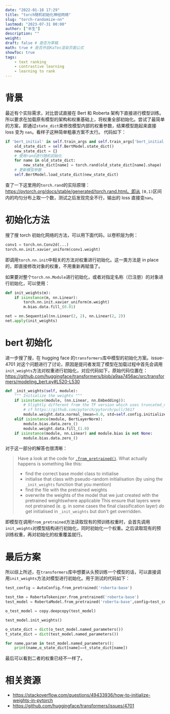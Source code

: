 ```yaml
---
date: "2022-01-18 17:29"
title: "torch随机初始化神经网络"
slug: "torch-randomize-nn"
lastmod: "2023-07-31 00:00"
author: ["半生"]
description: ""
weight:
draft: false # 是否为草稿
math: true # 是否开启KaTex渲染页面公式
showToc: true
tags:
    - text ranking
    - contrastive learning
    - learning to rank
---
```

# 背景
最近有个实际需求，对比尝试直接在 Bert 和 Roberta 架构下直接进行模型训练。所以要求在加载原有模型的架构和权重基础上，将权重全部初始化。尝试了最简单的方案，即通过`state_dict`来修改模型内部的权重参数，结果模型跑起来直接 loss 变为 `nan`。看样子这种简单粗暴方案不太行。
代码如下：
```python
if 'bert_initial' in self.train_args and self.train_args['bert_initial']:
    old_state_dict = self.BertModel.state_dict()
    new_state_dict = {}
    # 使用rand进行随机初始化
    for name in old_state_dict:
        new_state_dict[name] = torch.rand(old_state_dict[name].shape)
    # 更新模型参数
    self.BertModel.load_state_dict(new_state_dict)
```

查了一下这里用的`torch.rand`的实际原理：https://pytorch.org/docs/stable/generated/torch.rand.html。即从 `[0,1)`区间内的均匀分布上取一个数，测试之后发现完全不行，输出的 loss 直接变`nan`。

# 初始化方法
搜了搜 torch 初始化网络的方法，可以用下面代码，以卷积层为例：
```python
conv1 = torch.nn.Conv2d(...)
torch.nn.init.xavier_uniform(conv1.weight)
```
即调用`torch.nn.init`中相关的方法对权重进行初始化。这一类方法是 in place 的，即直接修改对象的权重，不用重新再赋值了。

如果要对整个`torch.nn.Module`进行初始化，或者对指定名称（已注册）的对象进行初始化，可以使用：
```python
def init_weights(m):
    if isinstance(m, nn.Linear):
        torch.nn.init.xavier_uniform(m.weight)
        m.bias.data.fill_(0.01)

net = nn.Sequential(nn.Linear(2, 2), nn.Linear(2, 2))
net.apply(init_weights)
```

# bert 初始化
进一步搜了搜，在 hugging face 的`transformers`库中模型的初始化方案。issue-4701 对这个问题进行了讨论，原因是提问者发现了模型在加载过程中首先会调用`init_weights`方法对权重进行初始化，对应代码如下，原始代码位置在：https://github.com/huggingface/transformers/blob/a9aa7456ac/src/transformers/modeling_bert.py#L520-L530
```python
def _init_weights(self, module):
    """ Initialize the weights """
    if isinstance(module, (nn.Linear, nn.Embedding)):
        # Slightly different from the TF version which uses truncated_normal for initialization
        # cf https://github.com/pytorch/pytorch/pull/5617
        module.weight.data.normal_(mean=0.0, std=self.config.initializer_range)
    elif isinstance(module, BertLayerNorm):
        module.bias.data.zero_()
        module.weight.data.fill_(1.0)
    if isinstance(module, nn.Linear) and module.bias is not None:
        module.bias.data.zero_()
```
对于这一部分的解答也很清晰：

>Have a look at the code for [`.from_pretrained()`](https://github.com/huggingface/transformers/blob/a9aa7456ac824c9027385b149f405e4f5649273f/src/transformers/modeling_utils.py#L490). What actually happens is something like this:
> -   find the correct base model class to initialise
> -   initialise that class with pseudo-random initialisation (by using the `_init_weights` function that you mention)
> -   find the file with the pretrained weights
> -   overwrite the weights of the model that we just created with the pretrained weightswhere applicable
> This ensure that layers were not pretrained (e. g. in some cases the final classification layer) _do_ get initialised in `_init_weights` but don't get overridden.

即模型在调用`from_pretrained`方法读取现有的预训练权重时，会首先调用`init_weights`对模型结构进行初始化，同时初始化一个权重。之后读取现有的预训练权重，再对初始化的权重覆盖就行。

# 最后方案
所以综上所述，在`transformers`库中想要从头预训练一个模型的话，可以直接调用`init_weights`方法对模型进行初始化。用于测试的代码如下：
```python
test_config = AutoConfig.from_pretrained('roberta-base')

test_tkm = RobertaTokenizer.from_pretrained('roberta-base')
test_model = RobertaModel.from_pretrained('roberta-base',config=test_config)

o_test_model = copy.deepcopy(test_model)

test_model.init_weights()

o_state_dict = dict(o_test_model.named_parameters())
t_state_dict = dict(test_model.named_parameters())

for name,param in test_model.named_parameters():
    print(name,o_state_dict[name]==t_state_dict[name])
```
最后可以看到二者的权重已经不一样了。

# 相关资源
* https://stackoverflow.com/questions/49433936/how-to-initialize-weights-in-pytorch
* https://github.com/huggingface/transformers/issues/4701